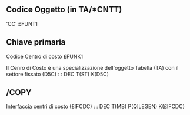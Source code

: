 ## Codice Oggetto (in TA/\*CNTT)
'CC'                                          £FUNT1

## Chiave primaria
Codice Centro di costo                        £FUNK1

Il Cenro di Costo è una specializzazione dell'oggetto Tabella (TA) con il settore fissato (D5C)
 :  : DEC T(ST) K(D5C)

## /COPY
Interfaccia centri di costo (£IFCDC)
 :  : DEC T(MB) P(QILEGEN) K(£IFCDC)


